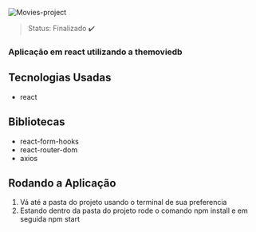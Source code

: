![Movies-project](https://user-images.githubusercontent.com/59969422/224164324-86ac269b-f2cf-4c2d-a965-14c6257accd0.PNG)

> Status: Finalizado ✔️

### Aplicação em react utilizando a themoviedb

## Tecnologias Usadas

+ react

## Bibliotecas

+ react-form-hooks
+ react-router-dom
+ axios

## Rodando a Aplicação

1) Vá até a pasta do projeto usando o terminal de sua preferencia
2) Estando dentro da pasta do projeto rode o comando npm install e em seguida npm start
